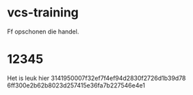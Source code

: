 vcs-training
============
Ff opschonen die handel.

12345
=====
Het is leuk hier
3141950007f32ef7f4ef94d2830f2726d1b39d78
6ff300e2b62b8023d257415e36fa7b227546e4e1
